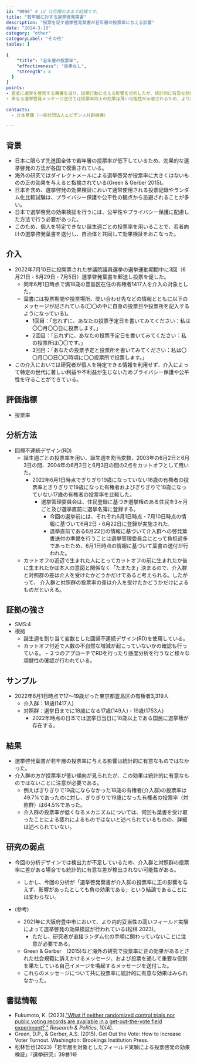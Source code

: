 ```yaml
---
id: "9998" # id は空欄のままで結構です。
title: "若年層に対する選挙啓発葉書"
description: "投票を促す選挙啓発葉書が若年層の投票率に与える影響" 
date: "2024-3-10"
category: "other" 
categoryLabel: "その他" 
tables: [
 
{
    "title": "若年層の投票率", 
    "effectiveness": "効果なし",
    "strength": 4
  }
]
points:
- 若者に選挙を啓発する葉書を送り、投票行動に与える影響を分析したが、統計的に有意な効果は見られなかった。
- 単なる選挙啓発メッセージ送付では投票率向上の効果は薄い可能性が示唆されるため、より良い選挙啓発の在り方を模索する必要がある。
    
contacts:
  - 辻本篤輝（一般社団法人エビデンス共創機構）

---
```


## 背景 
- 日本に限らず先進国全体で若年層の投票率が低下しているため、効果的な選挙啓発の方法が各国で模索されている。
- 海外の研究ではダイレクトメールによる選挙啓発が投票率に大きくはないものの正の効果を与えると指摘されている(Green & Gerber 2015)。
- 日本を含め、選挙啓発の効果検証において通常使用される投票記録やランダム化比較試験は、プライバシー保護や公平性の観点から忌避されることが多い。
- 日本で選挙啓発の効果検証を行うには、公平性やプライバシー保護に配慮した方法で行う必要があった。
- このため、個人を特定できない誕生週ごとの投票率を用いることで、若者向けの選挙啓発葉書を送付し、自治体と共同して効果検証をおこなった。

## 介入 

- 2022年7月10日に投開票された参議院議員選挙の選挙運動期間中に3回（6月21日・6月29日・7月5日）選挙啓発葉書を郵送し投票を促した。　　　
	- 同年6月1日時点で満18歳の豊島区在住の有権者1417人を介入の対象とした。
	- 葉書には投票期間や投票場所、問い合わせ先などの情報とともに以下のメッセージが記されている(〇〇の中に自身の投票日や投票所を記入するようになっている)。
		- 1回目：「忘れずに、あなたの投票予定日を書いてみてください：私は〇〇月〇〇日に投票します。」
		- 2回目：「忘れずに、あなたの投票予定日を書いてみてください：私の投票所は〇〇です。」
		- 3回目：「あなたの投票予定と投票所を書いてみてください：私は〇〇月〇〇日〇〇時頃に〇〇投票所で投票します。」
- この介入においては研究者が個人を特定できる情報を利用せず、介入によって特定の世代に著しい利益や不利益が生じないためプライバシー保護や公平性を守ることができている。

## 評価指標
- 投票率

## 分析方法
- 回帰不連続デザイン(RD)
	- 誕生週ごとの投票率を用い、誕生週を割当変数、2003年の6月2日と6月3日の間、2004年の6月2日と6月3日の間の2点をカットオフとして用いた。
		- 2022年6月1日時点でぎりぎり19歳になっていない18歳の有権者の投票率とぎりぎりで19歳になった有権者およびぎりぎりで18歳になっていない17歳の有権者の投票率を比較した。
  			- 選挙管理委員会は、住民登録に基づき選挙権のある住民を3ヶ月ごと及び選挙直前に選挙名簿に登録する。
    			- 今回の選挙前には、それぞれ6月1日時点・7月10日時点の情報に基づいて6月2日・6月22日に登録が実施された.
      			- 選挙直前である6月22日の情報に基づいて介入群ヘの啓発葉書送付の準備を行うことは選挙管理委員会にとって負担過多であったため、6月1日時点の情報に基づいて葉書の送付が行われた。
	-  カットオフの近辺で生まれた人にとってカットオフの前に生まれたか後に生まれたかは本人の意図と関係なく「たまたま」決まるので、介入群と対照群の差は介入を受けたかどうかだけであると考えられる。したがって、 介入群と対照群の投票率の差は介入を受けたかどうかだけによるものだといえる。

 

## 証拠の強さ
- SMS:4
- 根拠 
	- 誕生週を割り当て変数とした回帰不連続デザイン(RD)を使用している。
	- カットオフ付近で人数の不自然な増減が起こっていないかの確認も行っている。
           - ２つのアプローチでRDを行ったり感度分析を行うなど様々な頑健性の確認が行われている。

## サンプル
- 2022年6月1日時点で17～19歳だった東京都豊島区の有権者3,319人
	- 介入群：18歳(1417人)
	- 対照群：選挙日までに18歳になる17歳(149人)・19歳(1753人)
		- 2022年時点の日本では選挙日当日に18歳以上である国民に選挙権が存在する。

## 結果
- 選挙啓発葉書が若年層の投票率に与える影響は統計的に有意なものではなかった。
- 介入群の方が投票率が低い傾向が見られたが、この効果は統計的に有意なものではないことに注意が必要である。
	- 例えばぎりぎりで19歳にならなかった18歳の有権者(介入群)の投票率は49.7%であったのに対し、ぎりぎりで19歳になった有権者の投票率（対照群）は64.5%であった。
	- 介入群の投票率が低くなるメカニズムについては、何回も葉書を受け取ったことによる疲れによるものではないと述べられているものの、詳細は述べられていない。

	
## 研究の弱点
- 今回の分析デザインでは検出力が不足しているため、介入群と対照群の投票率に差がある場合でも統計的に有意な差が検出されない可能性がある。
	- しかし、今回の分析が「選挙啓発葉書が介入群の投票率に正の影響を与えず、影響があったとしても負の効果である」という結論であることには変わらない。

- (参考)
	- 2021年に大阪府豊中市において、より内的妥当性の高いフィールド実験によって選挙啓発の効果検証が行われている(松林 2023)。
 		- ただし、研究者が直接ランダム化の手順に関わっていないことに注意が必要である。
	- Green & Gerber　(2015)など海外の研究で投票率に正の効果があるとされた社会規範に訴えかけるメッセージ、および投票を通して重要な役割を果たしている自己イメージを喚起するメッセージを送付した。
	- これらのメッセージについて共に投票率に統計的に有意な効果はみられなかった。



## 書誌情報
- Fukumoto, K. (2023).["What if neither randomized control trials nor public voting records are available in a get-out-the-vote field experiment? "](https://doi.org/10.1177/20531680231220209) *Research & Politics*, 10(4).
- Green, D.P., & Gerber, A.S. (2015). Get Out the Vote: How to Increase Voter Turnout. Washington: Brookings Institution Press.
- 松林哲也(2023)「若年層を対象としたフィールド実験による投票啓発の効果検証」『選挙研究』39巻1号


